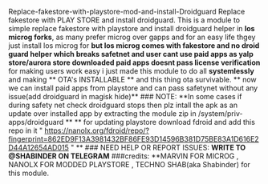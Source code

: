  Replace-fakestore-with-playstore-mod-and-install-Droidguard
 Replace fakestore with PLAY STORE and install droidguard.  This is a module to simple replace fakestore with playstore and install droidguard helper in **los microg forks**, as many prefer microg over gapps and for an easy life thgey just install los microg for **but los microg comes with fakestore and no droid guard helper which breaks safetnet and user cant use paid apps as yalp store/aurora store downloaded paid apps doesnt pass license verification**  for making users work easy i just made this module to do all **systemlessly** and making ** OTA's INSTALLABLE ** and this thing ota survivable.  ** now we can install paid apps from playstore and can pass safetynet without any issue(add droidguard in magisk hide)**  ### NOTE: **In some cases if during safety net check droidguard stops then plz intall the apk as an update over installed app by extracting the  module zip in /system/priv-apps/droidguard ** ** for updating playstore download fdroid and add this repo in it "    https://nanolx.org/fdroid/repo/?fingerprint=862ED9F13A3981432BF86FE93D14596B381D75BE83A1D616E2D44A12654AD015  " ** ### NEED HELP OR REPORT ISSUES: **WRITE TO @SHABINDER ON TELEGRAM**  ###credits:  **MARVIN FOR MICROG , NANOLX FOR MODDED PLAYSTORE , TECHNO SHAB(aka Shabinder) for this module.   
